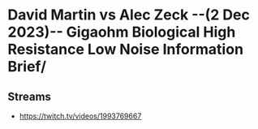# David Martin vs Alec Zeck --(2 Dec 2023)-- Gigaohm Biological High Resistance Low Noise Information Brief/

## Streams
- https://twitch.tv/videos/1993769667

